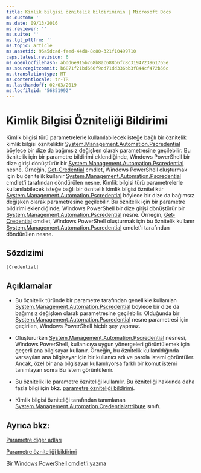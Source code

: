 ```yaml
---
title: Kimlik bilgisi öznitelik bildiriminin | Microsoft Docs
ms.custom: ''
ms.date: 09/13/2016
ms.reviewer: ''
ms.suite: ''
ms.tgt_pltfrm: ''
ms.topic: article
ms.assetid: 96a5dcad-faed-44d8-8c80-321f10499710
caps.latest.revision: 6
ms.openlocfilehash: abdd6e915b768b8ac688b6fc8c3194723961765e
ms.sourcegitcommit: b6871f21bd666f9cd71dd336bb3f844cf472b56c
ms.translationtype: MT
ms.contentlocale: tr-TR
ms.lasthandoff: 02/03/2019
ms.locfileid: "56851992"
---
```

# <a name="credential-attribute-declaration"></a>Kimlik Bilgisi Özniteliği Bildirimi

Kimlik bilgisi türü parametrelerle kullanılabilecek isteğe bağlı bir öznitelik kimlik bilgisi özniteliktir [System.Management.Automation.Pscredential](/dotnet/api/System.Management.Automation.PSCredential) böylece bir dize da bağımsız değişken olarak parametresine geçilebilir. Bu öznitelik için bir parametre bildirimi eklendiğinde, Windows PowerShell bir dize girişi dönüştürür bir [System.Management.Automation.Pscredential](/dotnet/api/System.Management.Automation.PSCredential) nesne. Örneğin, [Get-Credential](/powershell/module/Microsoft.PowerShell.Security/Get-Credential) cmdlet, Windows PowerShell oluşturmak için bu öznitelik kullanır [System.Management.Automation.Pscredential](/dotnet/api/System.Management.Automation.PSCredential) cmdlet'i tarafından döndürülen nesne.
Kimlik bilgisi türü parametrelerle kullanılabilecek isteğe bağlı bir öznitelik kimlik bilgisi özniteliktir [System.Management.Automation.Pscredential](/dotnet/api/System.Management.Automation.PSCredential) böylece bir dize da bağımsız değişken olarak parametresine geçilebilir. Bu öznitelik için bir parametre bildirimi eklendiğinde, Windows PowerShell bir dize girişi dönüştürür bir [System.Management.Automation.Pscredential](/dotnet/api/System.Management.Automation.PSCredential) nesne. Örneğin, [Get-Credential](/powershell/module/Microsoft.PowerShell.Security/Get-Credential) cmdlet, Windows PowerShell oluşturmak için bu öznitelik kullanır [System.Management.Automation.Pscredential](/dotnet/api/System.Management.Automation.PSCredential) cmdlet'i tarafından döndürülen nesne.

## <a name="syntax"></a>Sözdizimi

```csharp
[Credential]
```

## <a name="remarks"></a>Açıklamalar

- Bu öznitelik türünde bir parametre tarafından genellikle kullanılan [System.Management.Automation.Pscredential](/dotnet/api/System.Management.Automation.PSCredential) böylece bir dize da bağımsız değişken olarak parametresine geçilebilir. Olduğunda bir [System.Management.Automation.Pscredential](/dotnet/api/System.Management.Automation.PSCredential) nesne parametresi için geçirilen, Windows PowerShell hiçbir şey yapmaz.

- Oluştururken [System.Management.Automation.Pscredential](/dotnet/api/System.Management.Automation.PSCredential) nesnesi, Windows PowerShell, kullanıcıya uygun yönergeleri görüntülemek için geçerli ana bilgisayar kullanır. Örneğin, bu öznitelik kullanıldığında varsayılan ana bilgisayar için bir kullanıcı adı ve parola istemi görüntüler. Ancak, özel bir ana bilgisayar kullanılıyorsa farklı bir komut istemi tanımlayan sonra Bu istem görüntülenir.

- Bu öznitelik ile parametre özniteliği kullanılır. Bu özniteliği hakkında daha fazla bilgi için bkz. [parametre özniteliği bildirimi](./parameter-attribute-declaration.md).

- Kimlik bilgisi özniteliği tarafından tanımlanan [System.Management.Automation.Credentialattribute](/dotnet/api/System.Management.Automation.CredentialAttribute) sınıfı.

## <a name="see-also"></a>Ayrıca bkz:

[Parametre diğer adları](./parameter-aliases.md)

[Parametre özniteliği bildirimi](./parameter-attribute-declaration.md)

[Bir Windows PowerShell cmdlet'i yazma](./writing-a-windows-powershell-cmdlet.md)
